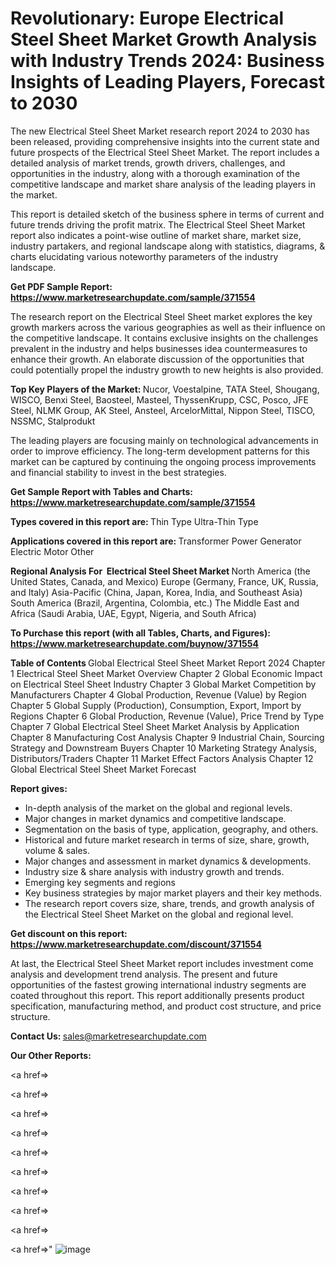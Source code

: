 # Revolutionary: Europe Electrical Steel Sheet Market Growth Analysis with Industry Trends 2024: Business Insights of Leading Players, Forecast to 2030

The new Electrical Steel Sheet Market research report 2024 to 2030 has been released, providing comprehensive insights into the current state and future prospects of the Electrical Steel Sheet Market. The report includes a detailed analysis of market trends, growth drivers, challenges, and opportunities in the industry, along with a thorough examination of the competitive landscape and market share analysis of the leading players in the market.

This report is detailed sketch of the business sphere in terms of current and future trends driving the profit matrix. The Electrical Steel Sheet Market report also indicates a point-wise outline of market share, market size, industry partakers, and regional landscape along with statistics, diagrams, &amp; charts elucidating various noteworthy parameters of the industry landscape.

<strong><b>Get PDF Sample Report: <a href=https://www.marketresearchupdate.com/sample/371554>https://www.marketresearchupdate.com/sample/371554</a></b></strong>

The research report on the Electrical Steel Sheet market explores the key growth markers across the various geographies as well as their influence on the competitive landscape. It contains exclusive insights on the challenges prevalent in the industry and helps businesses idea countermeasures to enhance their growth. An elaborate discussion of the opportunities that could potentially propel the industry growth to new heights is also provided.

<strong><b>Top Key Players of the Market:
</b></strong>Nucor, Voestalpine, TATA Steel, Shougang, WISCO, Benxi Steel, Baosteel, Masteel, ThyssenKrupp, CSC, Posco, JFE Steel, NLMK Group, AK Steel, Ansteel, ArcelorMittal, Nippon Steel, TISCO, NSSMC, Stalprodukt<strong><b>
</b></strong>

The leading players are focusing mainly on technological advancements in order to improve efficiency. The long-term development patterns for this market can be captured by continuing the ongoing process improvements and financial stability to invest in the best strategies.

<strong><b>Get Sample Report with Tables and Charts: <a href=https://www.marketresearchupdate.com/sample/371554>https://www.marketresearchupdate.com/sample/371554</a></b></strong>

<strong><b>Types covered in this report are:
</b></strong>Thin Type
Ultra-Thin Type<strong><b>
</b></strong>

<strong><b>Applications covered in this report are:
</b></strong>Transformer
Power Generator
Electric Motor
Other<strong><b>
</b></strong>

<strong><b>Regional Analysis For  Electrical Steel Sheet Market</b></strong><strong><b>
</b></strong>North America (the United States, Canada, and Mexico)
Europe (Germany, France, UK, Russia, and Italy)
Asia-Pacific (China, Japan, Korea, India, and Southeast Asia)
South America (Brazil, Argentina, Colombia, etc.)
The Middle East and Africa (Saudi Arabia, UAE, Egypt, Nigeria, and South Africa)

<strong><b>To Purchase this report (with all Tables, Charts, and Figures): <a href=https://www.marketresearchupdate.com/buynow/371554>https://www.marketresearchupdate.com/buynow/371554</a></b></strong>

<strong><b>Table of Contents</b></strong><strong><b>
</b></strong>Global Electrical Steel Sheet Market Report 2024
Chapter 1 Electrical Steel Sheet Market Overview
Chapter 2 Global Economic Impact on Electrical Steel Sheet Industry
Chapter 3 Global Market Competition by Manufacturers
Chapter 4 Global Production, Revenue (Value) by Region
Chapter 5 Global Supply (Production), Consumption, Export, Import by Regions
Chapter 6 Global Production, Revenue (Value), Price Trend by Type
Chapter 7 Global Electrical Steel Sheet Market Analysis by Application
Chapter 8 Manufacturing Cost Analysis
Chapter 9 Industrial Chain, Sourcing Strategy and Downstream Buyers
Chapter 10 Marketing Strategy Analysis, Distributors/Traders
Chapter 11 Market Effect Factors Analysis
Chapter 12 Global Electrical Steel Sheet Market Forecast

<strong><b>Report gives:</b></strong>

- In-depth analysis of the market on the global and regional levels.
- Major changes in market dynamics and competitive landscape.
- Segmentation on the basis of type, application, geography, and others.
- Historical and future market research in terms of size, share, growth, volume &amp; sales.
- Major changes and assessment in market dynamics &amp; developments.
- Industry size &amp; share analysis with industry growth and trends.
- Emerging key segments and regions
- Key business strategies by major market players and their key methods.
- The research report covers size, share, trends, and growth analysis of the Electrical Steel Sheet Market on the global and regional level.

<strong><b>Get discount on this report: <a href=https://www.marketresearchupdate.com/discount/371554>https://www.marketresearchupdate.com/discount/371554</a></b></strong>

At last, the Electrical Steel Sheet Market report includes investment come analysis and development trend analysis. The present and future opportunities of the fastest growing international industry segments are coated throughout this report. This report additionally presents product specification, manufacturing method, and product cost structure, and price structure.

<strong><b>Contact Us:
</b></strong>sales@marketresearchupdate.com

<strong>Our Other Reports:</strong>

<a href=></a>

<a href=></a>

<a href=></a>

<a href=></a>

<a href=></a>

<a href=></a>

<a href=></a>

<a href=></a>

<a href=></a>

<a href=></a>"
![image](https://github.com/Gayatrikarjule/Market-Analysis-360/assets/97346546/1f30bddf-9f18-4cd6-8960-c2b7c1566134)
